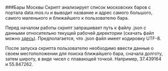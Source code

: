 ###Бары Москвы
Скрипт анализирует список московских баров с портала data.mos.ru и выводит название и адрес самого большого, самого маленького и ближайшего к пользователю бара.

Перед началом работы скрипт запрашивает путь к файлу .json с данными относительно текущей рабочей директории (скачать файл можно [здесь](http://data.mos.ru/opendata/7710881420-bary)). Предполагается, что .json файл имеет кодировку UTF-8.

После запуска скрипта пользователю необходимо ввести данные о своем местоположении для поиска ближайшего бара, сначала долготу, затем широту, в виде чисел с плавающей точкой. Например, 37.439164 и 55.847262.
